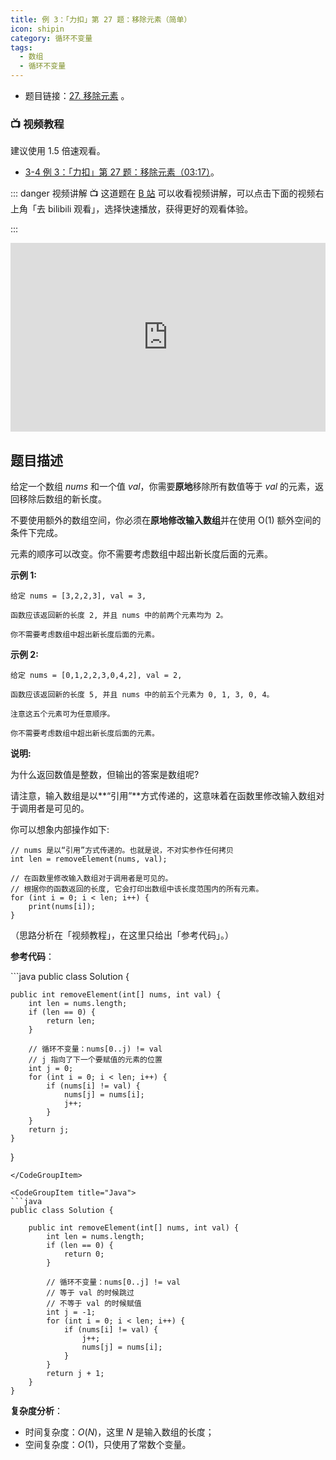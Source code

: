 ```yaml
---
title: 例 3：「力扣」第 27 题：移除元素（简单）
icon: shipin
category: 循环不变量
tags:
  - 数组
  - 循环不变量
---
```


- 题目链接：[27. 移除元素](https://leetcode-cn.com/problems/remove-element/description/) <Badge text="简单" type="info"/>。

### :tv: **视频教程**

建议使用 1.5 倍速观看。

- [3-4 例 3：「力扣」第 27 题：移除元素（03:17）](https://www.bilibili.com/video/BV1Jg411M7Lp?p=4)。

::: danger 视频讲解
:tv: 这道题在 [B 站](https://www.bilibili.com/video/BV1Jg411M7Lp?p=4) 可以收看视频讲解，可以点击下面的视频右上角「去 bilibili 观看」，选择快速播放，获得更好的观看体验。

:::

<div style="position: relative; padding: 30% 45%;">
<iframe style="position: absolute; width: 100%; height: 100%; left: 0; top: 0;" src="https://player.bilibili.com/player.html?aid=504293075&bvid=BV1Jg411M7Lp&cid=375382765&page=4" frameborder="no" scrolling="no"></iframe>
</div>

## 题目描述

给定一个数组 _nums_ 和一个值 _val_，你需要**原地**移除所有数值等于 _val_ 的元素，返回移除后数组的新长度。

不要使用额外的数组空间，你必须在**原地修改输入数组**并在使用 O(1) 额外空间的条件下完成。

元素的顺序可以改变。你不需要考虑数组中超出新长度后面的元素。

**示例 1:**

```
给定 nums = [3,2,2,3], val = 3,

函数应该返回新的长度 2, 并且 nums 中的前两个元素均为 2。

你不需要考虑数组中超出新长度后面的元素。
```

**示例 2:**

```
给定 nums = [0,1,2,2,3,0,4,2], val = 2,

函数应该返回新的长度 5, 并且 nums 中的前五个元素为 0, 1, 3, 0, 4。

注意这五个元素可为任意顺序。

你不需要考虑数组中超出新长度后面的元素。
```

**说明:**

为什么返回数值是整数，但输出的答案是数组呢?

请注意，输入数组是以**“引用”**方式传递的，这意味着在函数里修改输入数组对于调用者是可见的。

你可以想象内部操作如下:

```
// nums 是以“引用”方式传递的。也就是说，不对实参作任何拷贝
int len = removeElement(nums, val);

// 在函数里修改输入数组对于调用者是可见的。
// 根据你的函数返回的长度, 它会打印出数组中该长度范围内的所有元素。
for (int i = 0; i < len; i++) {
    print(nums[i]);
}
```

（思路分析在「视频教程」，在这里只给出「参考代码」。）

**参考代码**：

<CodeGroup>
<CodeGroupItem title="Java">
```java
public class Solution {

    public int removeElement(int[] nums, int val) {
        int len = nums.length;
        if (len == 0) {
            return len;
        }

        // 循环不变量：nums[0..j) != val
        // j 指向了下一个要赋值的元素的位置
        int j = 0;
        for (int i = 0; i < len; i++) {
            if (nums[i] != val) {
                nums[j] = nums[i];
                j++;
            }
        }
        return j;
    }

}

````
</CodeGroupItem>

<CodeGroupItem title="Java">
```java
public class Solution {

    public int removeElement(int[] nums, int val) {
        int len = nums.length;
        if (len == 0) {
            return 0;
        }

        // 循环不变量：nums[0..j] != val
        // 等于 val 的时候跳过
        // 不等于 val 的时候赋值
        int j = -1;
        for (int i = 0; i < len; i++) {
            if (nums[i] != val) {
                j++;
                nums[j] = nums[i];
            }
        }
        return j + 1;
    }
}
````

</CodeGroupItem>
</CodeGroup>

**复杂度分析**：

- 时间复杂度：$O(N)$，这里 $N$ 是输入数组的长度；
- 空间复杂度：$O(1)$，只使用了常数个变量。
